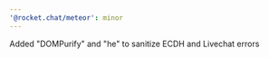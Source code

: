 ```yaml
---
'@rocket.chat/meteor': minor
---
```


Added "DOMPurify" and "he" to sanitize ECDH and Livechat errors
